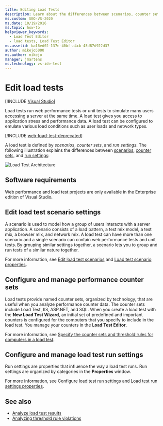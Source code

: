 ```yaml
---
title: Editing Load Tests
description: Learn about the differences between scenarios, counter sets, and run settings, which define load tests.
ms.custom: SEO-VS-2020
ms.date: 10/19/2016
ms.topic: how-to
helpviewer_keywords: 
  - Load Test Editor
  - load tests, Load Test Editor
ms.assetid: ba16ed02-137e-40bf-a4cb-45d87d922d37
author: mikejo5000
ms.author: mikejo
manager: jmartens
ms.technology: vs-ide-test
---
```

# Edit load tests

 [!INCLUDE [Visual Studio](~/includes/applies-to-version/vs-windows-only.md)]

Load tests run web performance tests or unit tests to simulate many users accessing a server at the same time. A load test gives you access to application stress and performance data. A load test can be configured to emulate various load conditions such as user loads and network types.

[!INCLUDE [web-load-test-deprecated](includes/web-load-test-deprecated.md)]

A load test is defined by *scenarios*, *counter sets*, and *run settings*. The following illustration explains the differences between [scenarios](../test/edit-load-test-scenarios.md), [counter sets](../test/specify-counter-sets-and-threshold-rules-for-load-testing.md), and [run settings](../test/load-test-run-settings-properties.md):

![Load Test Architecture](../test/media/load_test_editor.png)

## Software requirements

Web performance and load test projects are only available in the Enterprise edition of Visual Studio.

## Edit load test scenario settings

A scenario is used to model how a group of users interacts with a server application. A scenario consists of a load pattern, a test mix model, a test mix, a browser mix, and network mix. A load test can have more than one scenario and a single scenario can contain web performance tests and unit tests. By grouping similar settings together, a scenario lets you to group and run tests of a similar nature together.

For more information, see [Edit load test scenarios](../test/edit-load-test-scenarios.md) and [Load test scenario properties](../test/load-test-scenario-properties.md).

## Configure and manage performance counter sets

Load tests provide named counter sets, organized by technology, that are useful when you analyze performance counter data. The counter sets include Load Test, IIS, ASP.NET, and SQL. When you create a load test with the **New Load Test Wizard**, an initial set of predefined and important counters is configured for the computers that you specify to include in the load test. You manage your counters in the **Load Test Editor**.

For more information, see [Specify the counter sets and threshold rules for computers in a load test](../test/specify-counter-sets-and-threshold-rules-for-load-testing.md).

## Configure and manage load test run settings

Run settings are properties that influence the way a load test runs. Run settings are organized by categories in the **Properties** window.

For more information, see [Configure load test run settings](../test/configure-load-test-run-settings.md) and [Load test run settings properties](../test/load-test-run-settings-properties.md).

## See also

- [Analyze load test results](../test/analyze-load-test-results-using-the-load-test-analyzer.md)
- [Analyzing threshold rule violations](../test/analyze-threshold-rule-violations-in-load-tests.md)
